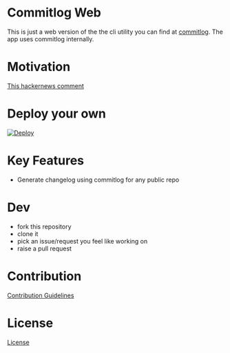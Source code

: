 # Commitlog Web

This is just a web version of the the cli utility you can find at [commitlog](https://github.com/barelyhuman/commitlog). The app uses commitlog internally.

# Motivation 
[This hackernews comment](https://news.ycombinator.com/item?id=26165865)

# Deploy your own
[![Deploy](https://www.herokucdn.com/deploy/button.svg)](https://heroku.com/deploy)

# Key Features
- Generate changelog using commitlog for any public repo

# Dev 
- fork this repository 
- clone it
- pick an issue/request you feel like working on
- raise a pull request

# Contribution 
[Contribution Guidelines](CONTRIBUTING.md)

# License
[License](LICENSE)